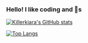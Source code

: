 
### Hello! I like coding and :lemon:s 

[![Killerkiara's GitHub stats](https://killerkiara-github-readme-stats.vercel.app/api?username=killerkiara&theme=outrun&show_icons=true&count_private=true&show=reviews,prs_merged,prs_merged_percentage)](https://github.com/killerkiara/github-readme-stats)

[![Top Langs](https://killerkiara-github-readme-stats.vercel.app/api/top-langs/?username=killerkiara&theme=outrun&layout=pie)](https://github.com/anuraghazra/github-readme-stats)
